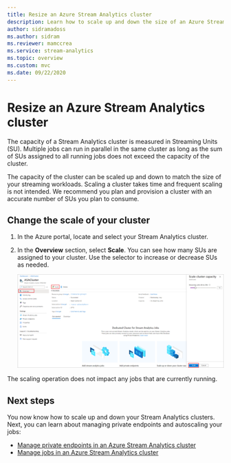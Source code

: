 ```yaml
---
title: Resize an Azure Stream Analytics cluster
description: Learn how to scale up and down the size of an Azure Stream Analytics cluster.
author: sidramadoss
ms.author: sidram
ms.reviewer: mamccrea
ms.service: stream-analytics
ms.topic: overview
ms.custom: mvc
ms.date: 09/22/2020
---
```


# Resize an Azure Stream Analytics cluster

The capacity of a Stream Analytics cluster is measured in Streaming Units (SU). Multiple jobs can run in parallel in the same cluster as long as the sum of SUs assigned to all running jobs does not exceed the capacity of the cluster.

The capacity of the cluster can be scaled up and down to match the size of your streaming workloads. Scaling a cluster takes time and frequent scaling is not intended. We recommend you plan and provision a cluster with an accurate number of SUs you plan to consume.

## Change the scale of your cluster

1. In the Azure portal, locate and select your Stream Analytics cluster.

1. In the **Overview** section, select **Scale**. You can see how many SUs are assigned to your cluster. Use the selector to increase or decrease SUs as needed.

   ![scale cluster](./media/scale-cluster/scale-cluster.png)

The scaling operation does not impact any jobs that are currently running.

## Next steps

You now know how to scale up and down your Stream Analytics clusters. Next, you can learn about managing private endpoints and autoscaling your jobs:

* [Manage private endpoints in an Azure Stream Analytics cluster](private-endpoints.md)
* [Manage jobs in an Azure Stream Analytics cluster](manage-jobs-cluster.md)
